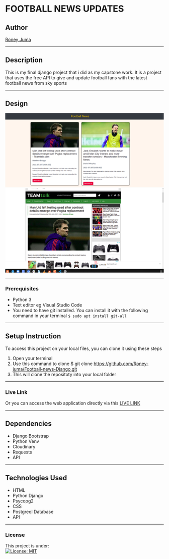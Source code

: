 # FOOTBALL NEWS UPDATES
## Author
[Roney Juma](https://github.com/Roney-juma)
*****
## Description
This is my final django project that i did as my capstone work. It is a project that uses the free API to give and update football fans with the latest football news from sky sports
*****
## Design
![alt text](https://github.com/Roney-juma/Football-news-Django/blob/master/static/cup2.png)
![alt text](https://github.com/Roney-juma/Football-news-Django/blob/master/static/cup3.png)
*****
### Prerequisites
* Python 3
* Text editor eg Visual Studio Code
* You need to have git installed. You can install it with the following command in your terminal
`$ sudo apt install git-all`
*****
## Setup Instruction
To access this project on your local files, you can clone it using these steps
1. Open your terminal
1. Use this command to clone $ git clone https://github.com/Roney-juma/Football-news-Django.git
1. This will clone the repositoty into your local folder
*****
### Live Link
Or you can access the web application directly via this [LIVE LINK](https://football-news-roney.herokuapp.com/)
******
## Dependencies
* Django Bootstrap
* Python Venv
* Cloudinary
* Requests
* API
*****
## Technologies Used
* HTML
* Python Django
* Psycopg2
* CSS
* Postgreql Database
* API

*****
### License
This project is under:  
[![License: MIT](https://img.shields.io/badge/License-MIT-yellow.svg)](/LICENSE)